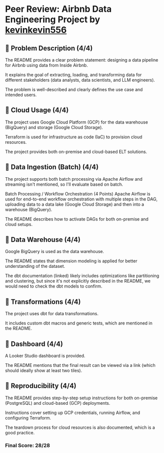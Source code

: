 # Peer Review: Airbnb Data Engineering Project by [kevinkevin556](https://github.com/kevinkevin556/airbnb-de-project.git)

## 🔹 Problem Description (4/4)  
The README provides a clear problem statement: designing a data pipeline for Airbnb using data from Inside Airbnb.

It explains the goal of extracting, loading, and transforming data for different stakeholders (data analysts, data scientists, and LLM engineers).

The problem is well-described and clearly defines the use case and intended users.
## 🔹 Cloud Usage (4/4)  
The project uses Google Cloud Platform (GCP) for the data warehouse (BigQuery) and storage (Google Cloud Storage).

Terraform is used for infrastructure as code (IaC) to provision cloud resources.

The project provides both on-premise and cloud-based ELT solutions. 

## 🔹 Data Ingestion (Batch) (4/4)  
The project supports both batch processing via Apache Airflow and streaming isn't mentioned, so I'll evaluate based on batch.

Batch Processing / Workflow Orchestration (4 Points)
Apache Airflow is used for end-to-end workflow orchestration with multiple steps in the DAG, uploading data to a data lake (Google Cloud Storage) and then into a warehouse (BigQuery).

The README describes how to activate DAGs for both on-premise and cloud setups.

## 🔹 Data Warehouse (4/4)  
Google BigQuery is used as the data warehouse.

The README states that dimension modeling is applied for better understanding of the dataset.

The dbt documentation (linked) likely includes optimizations like partitioning and clustering, but since it's not explicitly described in the README, we would need to check the dbt models to confirm. 

## 🔹 Transformations (4/4)  
The project uses dbt for data transformations.

It includes custom dbt macros and generic tests, which are mentioned in the README.

## 🔹 Dashboard (4/4)  
A Looker Studio dashboard is provided.

The README mentions that the final result can be viewed via a link (which should ideally show at least two tiles).

## 🔹 Reproducibility (4/4)  
The README provides step-by-step setup instructions for both on-premise (PostgreSQL) and cloud-based (GCP) deployments.

Instructions cover setting up GCP credentials, running Airflow, and configuring Terraform.

The teardown process for cloud resources is also documented, which is a good practice.

### **Final Score: 28/28**  
 

